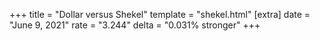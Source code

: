 +++
title = "Dollar versus Shekel"
template = "shekel.html"
[extra]
date = "June  9, 2021"
rate = "3.244"
delta = "0.031% stronger"
+++
